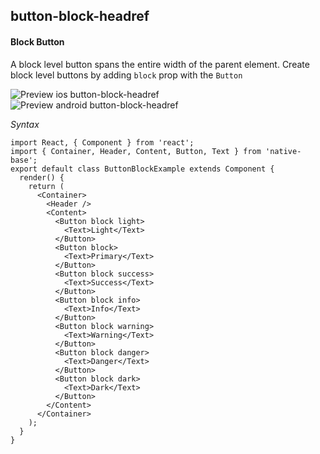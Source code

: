 ## button-block-headref
#### Block Button

A block level button spans the entire width of the parent element.
Create block level buttons by adding <code>block</code> prop with the <code>Button</code><br />

![Preview ios button-block-headref](https://github.com/GeekyAnts/NativeBase-KitchenSink/raw/v2.4.9/screenshots/ios/button-block.png)
![Preview android button-block-headref](https://github.com/GeekyAnts/NativeBase-KitchenSink/raw/v2.4.9/screenshots/android/button-block.png)

*Syntax*

<pre class="line-numbers"><code class="language-jsx">import React, { Component } from 'react';
import { Container, Header, Content, Button, Text } from 'native-base';
export default class ButtonBlockExample extends Component {
  render() {
    return (
      &lt;Container>
        &lt;Header />
        &lt;Content>
          &lt;Button block light>
            &lt;Text>Light&lt;/Text>
          &lt;/Button>
          &lt;Button block>
            &lt;Text>Primary&lt;/Text>
          &lt;/Button>
          &lt;Button block success>
            &lt;Text>Success&lt;/Text>
          &lt;/Button>
          &lt;Button block info>
            &lt;Text>Info&lt;/Text>
          &lt;/Button>
          &lt;Button block warning>
            &lt;Text>Warning&lt;/Text>
          &lt;/Button>
          &lt;Button block danger>
            &lt;Text>Danger&lt;/Text>
          &lt;/Button>
          &lt;Button block dark>
            &lt;Text>Dark&lt;/Text>
          &lt;/Button>
        &lt;/Content>
      &lt;/Container>
    );
  }
}</code></pre><br />
